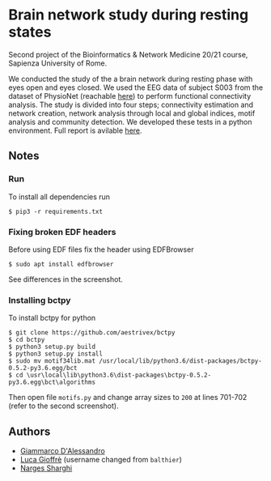 # Brain network study during resting states

Second project of the Bioinformatics & Network Medicine 20/21 course, Sapienza University of Rome. 

We conducted the study of the a brain network during resting phase with eyes open and eyes closed. We used the EEG data of subject S003 from the dataset of PhysioNet (reachable [here](https://physionet.org/content/eegmmidb/1.0.0/)) to perform functional connectivity analysis. The study is divided into four steps; connectivity estimation and network creation, network analysis through local and global indices, motif analysis and community detection. We developed these tests in a python environment. 
Full report is avilable [here](./docs/report_proj_group2.pdf).


## Notes

### Run

To install all dependencies run
```shell
$ pip3 -r requirements.txt
```

### Fixing broken EDF headers

Before using EDF files fix the header using EDFBrowser 
```shell
$ sudo apt install edfbrowser
```
See differences in the screenshot.

### Installing bctpy

To install bctpy for python

```shell  
$ git clone https://github.com/aestrivex/bctpy
$ cd bctpy
$ python3 setup.py build
$ python3 setup.py install
$ sudo mv motif34lib.mat /usr/local/lib/python3.6/dist-packages/bctpy-0.5.2-py3.6.egg/bct
$ cd \usr\local\lib\python3.6\dist-packages\bctpy-0.5.2-py3.6.egg\bct\algorithms
```

Then open file `motifs.py` and change array sizes to `200` at lines 701-702 (refer to the second screenshot). 

## Authors
- [Giammarco D'Alessandro](https://github.com/giamdalessandro)
- [Luca Gioffrè](https://github.com/lukfre)  (username changed from `balthier`)
- [Narges Sharghi](https://github.com/nargessharghi)
